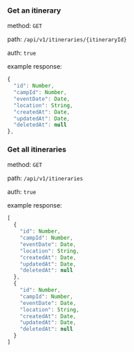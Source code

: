 ### Get an itinerary

method: `GET`

path: `/api/v1/itineraries/{itineraryId}`

auth: `true`

example response:

```js
{
  "id": Number,
  "campId": Number,
  "eventDate": Date,
  "location": String,
  "createdAt": Date,
  "updatedAt": Date,
  "deletedAt": null
},
```


### Get all itineraries

method: `GET`

path: `/api/v1/itineraries`

auth: `true`

example response:

```js
[
  {
    "id": Number,
    "campId": Number,
    "eventDate": Date,
    "location": String,
    "createdAt": Date,
    "updatedAt": Date,
    "deletedAt": null
  },
  {
    "id": Number,
    "campId": Number,
    "eventDate": Date,
    "location": String,
    "createdAt": Date,
    "updatedAt": Date,
    "deletedAt": null
  }
]
```
